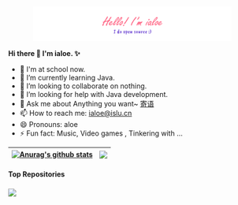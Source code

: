 <p align="center"><a href="https://ialoe.github.io"><img width="80%" src="./assets/header.png" /></a></p>

**Hi there 👋 I'm ialoe. ✨**

- 🔭 I'm at school now.
- 🌱 I’m currently learning Java.
- 👯 I’m looking to collaborate on nothing.
- 🤔 I’m looking for help with Java development.
- 💬 Ask me about Anything you want~ <a href="https://www.islu.cn/contact">寄语</a>
- 📫 How to reach me: <a href="mailto:ialoe@islu.cn">ialoe@islu.cn</a>
- 😄 Pronouns: aloe
- ⚡ Fun fact:  Music, Video games , Tinkering with ...


| <a href="https://github.com/ialoe/hexo-themes-islu"><img align="center" src="https://github-readme-stats.vercel.app/api?username=ialoe&show_icons=true&include_all_commits=true&theme=buefy&hide_border=true" alt="Anurag's github stats" /></a> | <a href="https://github.com/anuraghazra/github-readme-stats"><img align="center" src="https://github-readme-stats.vercel.app/api/top-langs/?username=anuraghazra&layout=compact&theme=buefy&hide_border=true" /></a> |
| ------------------------------------------------------------ | ------------------------------------------------------------ |

#### Top Repositories

<a href="https://github.com/ialoe/hexo-themes-islu">
  <img align="center" src="https://github-readme-stats.vercel.app/api/pin/?username=ialoe&repo=hexo-themes-islu&theme=buefy" />
</a>
